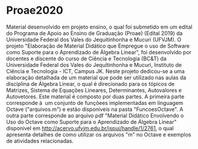 # Proae2020
Material desenvolvido em projeto ensino, o qual foi submetido em um edital do Programa de Apoio ao Ensino de Graduação (Proae) (Edital 2019) da Universidade Federal dos Vales do Jequitinhonha e Mucuri (UFVJM). O projeto "Elaboração de Material Didático que Empregue o uso de Software como Suporte para o Aprendizado de Álgebra Linear", foi desenvolvido por docentes e discente do curso de Ciência e Tecnologia (BC&T) da Universidade Federal dos Vales do Jequitinhonha e Mucuri, Instituto de Ciência e Tecnologia - ICT, Campus JK. Neste projeto dedicou-se a uma elaboração detalhada de um material que pode ser utilizado nas aulas da disciplina de Álgebra Linear, o qual é direcionado para os tópicos de Matrizes, Sistema de Equações Lineares, Determinantes, Autovalores e Autovetores. Este material é composto por duas partes.  A primeira parte corresponde à  um conjunto de funçõees implementadas em linguagem Octave ("arquivos.m") e estão disponíveis na pasta "FuncoesOctave". A outra parte corresponde ao arquivo pdf "Material Didático Envolvendo o Uso do Octave como Suporte para o Aprendizado de Álgebra Linear" disponível em http://acervo.ufvjm.edu.br/jspui/handle/1/2761, o qual apresenta detalhes de como utilizar os arquivos "m" no Octave e exemplos de atividades relacionadas.
